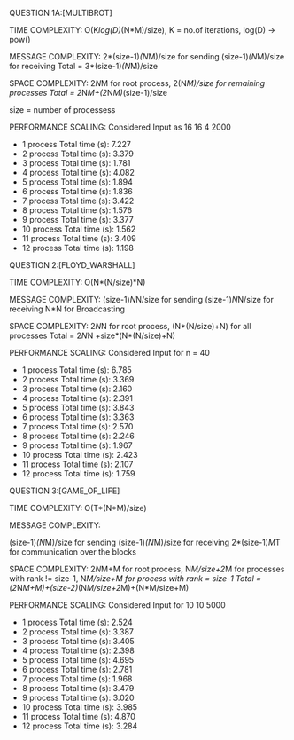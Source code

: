 QUESTION 1A:[MULTIBROT]

TIME COMPLEXITY: O(K*log(D)*(N*M)/size), 
K = no.of iterations, log(D) -> pow()

MESSAGE COMPLEXITY: 
2*(size-1)*(N*M)/size for sending
(size-1)*(N*M)/size for receiving
Total = 3*(size-1)*(N*M)/size

SPACE COMPLEXITY: 
2*N*M for root process, 2(N*M)/size for remaining processes
Total = 2*N*M+(2*N*M)*(size-1)/size

size = number of processess

PERFORMANCE SCALING:
Considered Input as 16 16 4 2000
- 1 process  Total time (s): 7.227
- 2 process  Total time (s): 3.379
- 3 process  Total time (s): 1.781
- 4 process  Total time (s): 4.082
- 5 process  Total time (s): 1.894
- 6 process  Total time (s): 1.836
- 7 process  Total time (s): 3.422
- 8 process  Total time (s): 1.576
- 9 process  Total time (s): 3.377
- 10 process Total time (s): 1.562
- 11 process Total time (s): 3.409
- 12 process Total time (s): 1.198

QUESTION 2:[FLOYD_WARSHALL]

TIME COMPLEXITY: O(N*(N/size)*N)

MESSAGE COMPLEXITY:
(size-1)*N*N/size for sending
(size-1)*N*N/size for receiving
N*N for Broadcasting

SPACE COMPLEXITY:
2*N*N for root process, (N*(N/size)+N) for all processes
Total = 2*N*N +size*(N*(N/size)+N)


PERFORMANCE SCALING:
Considered Input for n = 40
- 1 process  Total time (s): 6.785
- 2 process  Total time (s): 3.369
- 3 process  Total time (s): 2.160
- 4 process  Total time (s): 2.391
- 5 process  Total time (s): 3.843
- 6 process  Total time (s): 3.363
- 7 process  Total time (s): 2.570
- 8 process  Total time (s): 2.246
- 9 process  Total time (s): 1.967
- 10 process Total time (s): 2.423
- 11 process Total time (s): 2.107
- 12 process Total time (s): 1.759

QUESTION 3:[GAME_OF_LIFE]

TIME COMPLEXITY: O(T*(N*M)/size)

MESSAGE COMPLEXITY:

(size-1)*(N*M)/size for sending
(size-1)*(N*M)/size for receiving
2*(size-1)*M*T for communication over the blocks

SPACE COMPLEXITY:
2*N*M+M for root process, N*M/size+2*M for processes with rank != size-1,  N*M/size+M for process with rank = size-1
Total =  (2*N*M+M)+(size-2)*(N*M/size+2*M)+(N*M/size+M)

PERFORMANCE SCALING:
Considered Input for 10 10 5000 
- 1 process  Total time (s): 2.524
- 2 process  Total time (s): 3.387
- 3 process  Total time (s): 3.405
- 4 process  Total time (s): 2.398
- 5 process  Total time (s): 4.695
- 6 process  Total time (s): 2.781
- 7 process  Total time (s): 1.968
- 8 process  Total time (s): 3.479
- 9 process  Total time (s): 3.020
- 10 process Total time (s): 3.985
- 11 process Total time (s): 4.870
- 12 process Total time (s): 3.284

